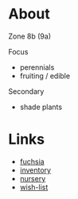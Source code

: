 # About

Zone 8b (9a)

Focus
 - perennials
 - fruiting / edible

Secondary
 - shade plants

# Links

 - [fuchsia](fuchsia.md)
 - [inventory](inventory.md)
 - [nursery](nursery.md)
 - [wish-list](wish-list.md)
